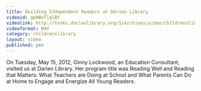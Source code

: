 ```yaml
---
title: Building Independent Readers at Darien Library
videoid: gpNWvFlqlBY
videolink: http://tonks.darienlibrary.org/1/archives/video/childrenslibrary/20120515_building_independent_readers.m4v
videoformat: M4V
category: childrenslibrary
layout: video
published: yes
---
```


On Tuesday, May 15, 2012, Ginny Lockwood, an Education Consultant, visited us at Darien Library. Her program title was Reading Well and Reading that Matters: What Teachers are Doing at School and What Parents Can Do at Home to Engage and Energize All Young Readers.